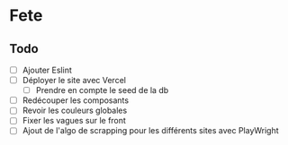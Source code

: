 # Fete

## Todo 
- [ ] Ajouter Eslint
- [ ] Déployer le site avec Vercel
    - [ ] Prendre en compte le seed de la db
- [ ] Redécouper les composants
- [ ] Revoir les couleurs globales
- [ ] Fixer les vagues sur le front
- [ ] Ajout de l'algo de scrapping pour les différents sites avec PlayWright
